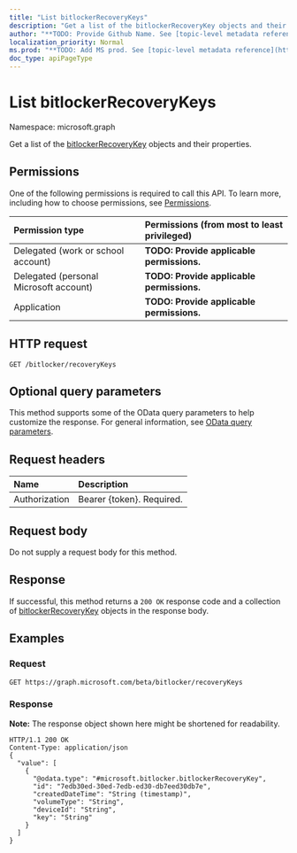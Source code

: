 ```yaml
---
title: "List bitlockerRecoveryKeys"
description: "Get a list of the bitlockerRecoveryKey objects and their properties."
author: "**TODO: Provide Github Name. See [topic-level metadata reference](https://msgo.azurewebsites.net/add/document/guidelines/metadata.html#topic-level-metadata)**"
localization_priority: Normal
ms.prod: "**TODO: Add MS prod. See [topic-level metadata reference](https://msgo.azurewebsites.net/add/document/guidelines/metadata.html#topic-level-metadata)**"
doc_type: apiPageType
---
```


# List bitlockerRecoveryKeys
Namespace: microsoft.graph

Get a list of the [bitlockerRecoveryKey](../resources/bitlockerrecoverykey.md) objects and their properties.

## Permissions
One of the following permissions is required to call this API. To learn more, including how to choose permissions, see [Permissions](/concepts/permissions-reference.md).

|Permission type|Permissions (from most to least privileged)|
|:---|:---|
|Delegated (work or school account)|**TODO: Provide applicable permissions.**|
|Delegated (personal Microsoft account)|**TODO: Provide applicable permissions.**|
|Application|**TODO: Provide applicable permissions.**|

## HTTP request

<!-- {
  "blockType": "ignored"
}
-->
``` http
GET /bitlocker/recoveryKeys
```

## Optional query parameters
This method supports some of the OData query parameters to help customize the response. For general information, see [OData query parameters](/graph/query-parameters).

## Request headers
|Name|Description|
|:---|:---|
|Authorization|Bearer {token}. Required.|

## Request body
Do not supply a request body for this method.

## Response

If successful, this method returns a `200 OK` response code and a collection of [bitlockerRecoveryKey](../resources/bitlockerrecoverykey.md) objects in the response body.

## Examples

### Request
<!-- {
  "blockType": "request",
  "name": "get_bitlockerrecoverykey"
}
-->
``` http
GET https://graph.microsoft.com/beta/bitlocker/recoveryKeys
```


### Response
**Note:** The response object shown here might be shortened for readability.
<!-- {
  "blockType": "response",
  "truncated": true,
  "@odata.type": "collection(microsoft.bitlocker.bitlockerrecoverykey)"
}
-->
``` http
HTTP/1.1 200 OK
Content-Type: application/json
{
  "value": [
    {
      "@odata.type": "#microsoft.bitlocker.bitlockerRecoveryKey",
      "id": "7edb30ed-30ed-7edb-ed30-db7eed30db7e",
      "createdDateTime": "String (timestamp)",
      "volumeType": "String",
      "deviceId": "String",
      "key": "String"
    }
  ]
}
```

